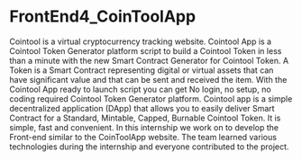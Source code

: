 # FrontEnd4_CoinToolApp
Cointool is a virtual cryptocurrency tracking website. Cointool App is a Cointool Token Generator platform script to build a Cointool Token in less than a minute with the new Smart Contract Generator for Cointool Token. A Token is a Smart Contract representing digital or virtual assets that can have significant value and that can be sent and received the item.  With the Cointool App ready to launch script you can get No login, no setup, no coding required Cointool Token Generator platform. 
Cointool app is a simple decentralized application (DApp) that allows you to easily deliver Smart Contract for a Standard, Mintable, Capped, Burnable Cointool Token. It is  simple, fast and convenient.
In this internship we work on to develop the Front-end similar to the CoinToolApp website. The team learned various technologies during the internship and everyone contributed to the project.
